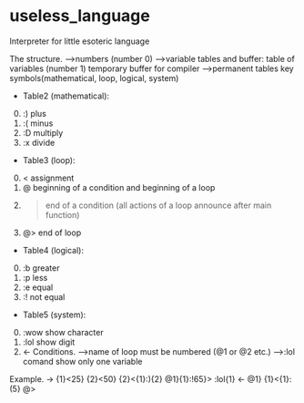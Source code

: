 # useless_language
Interpreter for little esoteric language

The structure.
-->numbers (number 0)
-->variable tables and buffer:
    table of variables (number 1)
    temporary buffer for compiler
-->permanent tables
    key symbols(mathematical, loop, logical, system)
- Table2 (mathematical):
0. :) plus
1. :( minus
2. :D multiply
3. :x divide
- Table3 (loop):
0. < assignment
1. @ beginning of a condition and beginning of a loop
2. > end of a condition (all actions of a loop announce after main function)
3. @> end of loop
- Table4 (logical):
0. :b greater
1. :p less
2. :e equal
3. :! not equal
- Table5 (system):
0. :wow show character
1. :lol show digit
2. <-
Conditions.
-->name of loop must be numbered (@1 or @2 etc.)
-->:lol comand show only one variable

Example.
->
{1}<25}
{2}<50}
{2}<{1}:){2} 
@1}{1}:!65}>
:lol{1}
<-
@1}
{1}<{1}:(5}
@>
